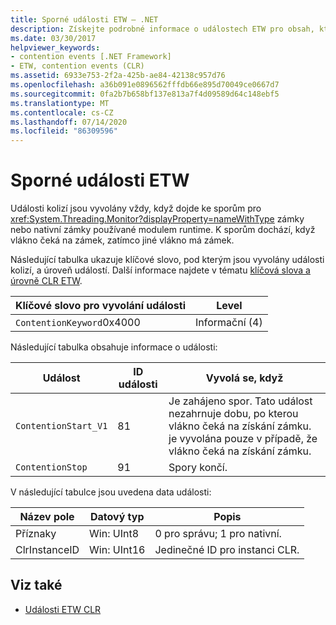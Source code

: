 ```yaml
---
title: Sporné události ETW – .NET
description: Získejte podrobné informace o událostech ETW pro obsah, které se vyvolají vždy, když jsou kolize kolizí pro System. Threading. monitoruje zámky nebo nativní zámky používané modulem runtime.
ms.date: 03/30/2017
helpviewer_keywords:
- contention events [.NET Framework]
- ETW, contention events (CLR)
ms.assetid: 6933e753-2f2a-425b-ae84-42138c957d76
ms.openlocfilehash: a36b091e0896562fffdb66e895d70049ce0667d7
ms.sourcegitcommit: 0fa2b7b658bf137e813a7f4d09589d64c148ebf5
ms.translationtype: MT
ms.contentlocale: cs-CZ
ms.lasthandoff: 07/14/2020
ms.locfileid: "86309596"
---
```

# <a name="contention-etw-events"></a>Sporné události ETW

Události kolizí jsou vyvolány vždy, když dojde ke sporům pro <xref:System.Threading.Monitor?displayProperty=nameWithType> zámky nebo nativní zámky používané modulem runtime. K sporům dochází, když vlákno čeká na zámek, zatímco jiné vlákno má zámek.

Následující tabulka ukazuje klíčové slovo, pod kterým jsou vyvolány události kolizí, a úroveň událostí. Další informace najdete v tématu [klíčová slova a úrovně CLR ETW](clr-etw-keywords-and-levels.md).

|Klíčové slovo pro vyvolání události|Level|
|-----------------------------------|-----------|
|`ContentionKeyword`0x4000|Informační (4)|

Následující tabulka obsahuje informace o události:

|Událost|ID události|Vyvolá se, když|
|-----------|--------------|-----------------|
|`ContentionStart_V1`|81|Je zahájeno spor. Tato událost nezahrnuje dobu, po kterou vlákno čeká na získání zámku. je vyvolána pouze v případě, že vlákno čeká na získání zámku.|
|`ContentionStop`|91|Spory končí.|

V následující tabulce jsou uvedena data události:

|Název pole|Datový typ|Popis|
|----------------|---------------|-----------------|
|Příznaky|Win: UInt8|0 pro správu; 1 pro nativní.|
|ClrInstanceID|Win: UInt16|Jedinečné ID pro instanci CLR.|

## <a name="see-also"></a>Viz také

- [Události ETW CLR](clr-etw-events.md)
